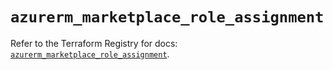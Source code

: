 # `azurerm_marketplace_role_assignment`

Refer to the Terraform Registry for docs: [`azurerm_marketplace_role_assignment`](https://registry.terraform.io/providers/hashicorp/azurerm/4.44.0/docs/resources/marketplace_role_assignment).
